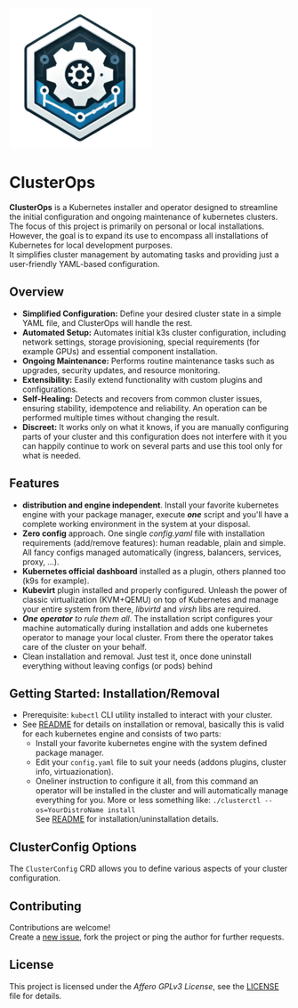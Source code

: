 ![ClusterOps logo](icon.png)

# ClusterOps

**ClusterOps** is a Kubernetes installer and operator designed to streamline the initial configuration
and ongoing maintenance of kubernetes clusters. The focus of this project is primarily on personal
or local installations. However, the goal is to expand its use to encompass all installations of
Kubernetes for local development purposes.  
It simplifies cluster management by automating tasks and providing just a user-friendly YAML-based
configuration.


## Overview
  * **Simplified Configuration:** Define your desired cluster state in a simple YAML file, 
    and ClusterOps will handle the rest.
  * **Automated Setup:**  Automates initial k3s cluster configuration, including network settings,
    storage provisioning, special requirements (for example GPUs) and essential component installation.
  * **Ongoing Maintenance:**  Performs routine maintenance tasks such as upgrades, security 
    updates, and resource monitoring.
  * **Extensibility:** Easily extend functionality with custom plugins and configurations.
  * **Self-Healing:** Detects and recovers from common cluster issues, ensuring stability, idempotence
    and reliability. An operation can be performed multiple times without changing the result.
  * **Discreet:** It works only on what it knows, if you are manually configuring parts of your
    cluster and this configuration does not interfere with it you can happily continue to work
    on several parts and use this tool only for what is needed.


## Features
- **distribution and engine independent**. Install your favorite kubernetes engine with your package
manager, execute **_one_** script and you'll have a complete working environment in the system at
your disposal.  
- **Zero config** approach. One single _config.yaml_ file with installation requirements
(add/remove features): human readable, plain and simple. All fancy configs managed automatically
(ingress, balancers, services, proxy, ...).
- **Kubernetes official dashboard** installed as a plugin, others planned too (k9s for example).
- **Kubevirt** plugin installed and properly configured.  Unleash the power of classic virtualization
(KVM+QEMU) on top of Kubernetes and manage your entire system from there, _libvirtd_ and _virsh_
libs are required.
- _**One operator** to rule them all_. The installation script configures your machine automatically
during installation and adds one kubernetes operator to manage your local cluster. From there the
operator takes care of the cluster on your behalf.
- Clean installation and removal. Just test it, once done uninstall everything without leaving configs
(or pods) behind
<!--TODOs
- Integrated local docker/podman registry
- Other distributions: debian, suse, rocky/rhel, gentoo
- Other engines: minicube, KIND, vanilla k8s, CRC
- Source2Image utility
- Monitoring features, alerting and telegram notifications
- NVidia CUDA support for GPUs
- Remote storage, network volumes, object storage
-->


## Getting Started: Installation/Removal
- Prerequisite: `kubectl` CLI utility installed to interact with your cluster.
- See [README](doc/README.md) for details on installation or removal, basically this is valid for
each kubernetes engine and consists of two parts:
  - Install your favorite kubernetes engine with the system defined package manager.
  - Edit your `config.yaml` file to suit your needs (addons plugins, cluster info, virtuazionation).
  - Oneliner instruction to configure it all, from this command an operator will be installed in the
  cluster and will automatically manage everything for you. More or less something like: 
  `./clusterctl --os=YourDistroName install`  
  See [README](doc/README.md) for installation/uninstallation details.


## ClusterConfig Options
The `ClusterConfig` CRD allows you to define various aspects of your cluster configuration.
<!-- some options:
  * **network:** Configure the network plugin (e.g., `calico`, `flannel`).
  * **storage:**  Specify the storage provider (e.g., `longhorn`, `openebs`).
  * **addons:**  A list of addons to install (e.g., `dashboard`, `metrics-server`, `ingress-nginx`).
  * **security:**  Define security settings (e.g., enable pod security policies).
  * **monitoring:**  Configure monitoring tools (e.g., Prometheus, Grafana).
-->


## Contributing
Contributions are welcome\!  
Create a [new issue](https://github.com/andreabenini/podmaster/issues/new/choose),
fork the project or ping the author for further requests.


## License
This project is licensed under the _Affero GPLv3 License_, see the
[LICENSE](./LICENSE) file for details.
